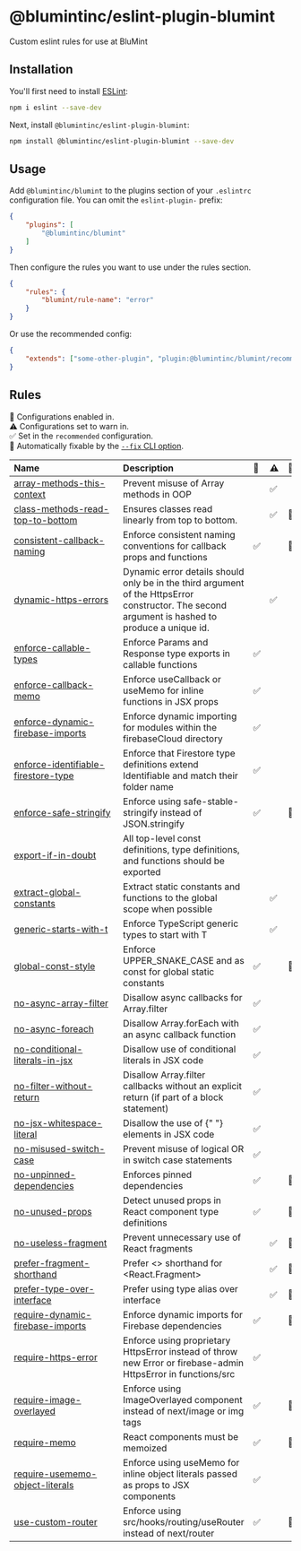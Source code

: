 # @blumintinc/eslint-plugin-blumint

Custom eslint rules for use at BluMint

## Installation

You'll first need to install [ESLint](https://eslint.org/):

```sh
npm i eslint --save-dev
```

Next, install `@blumintinc/eslint-plugin-blumint`:

```sh
npm install @blumintinc/eslint-plugin-blumint --save-dev
```

## Usage

Add `@blumintinc/blumint` to the plugins section of your `.eslintrc` configuration file. You can omit the `eslint-plugin-` prefix:

```json
{
    "plugins": [
        "@blumintinc/blumint"
    ]
}
```


Then configure the rules you want to use under the rules section.

```json
{
    "rules": {
        "blumint/rule-name": "error"
    }
}
```

Or use the recommended config:

```json
{
    "extends": ["some-other-plugin", "plugin:@blumintinc/blumint/recommended"]
}
```

## Rules

<!-- begin auto-generated rules list -->

💼 Configurations enabled in.\
⚠️ Configurations set to warn in.\
✅ Set in the `recommended` configuration.\
🔧 Automatically fixable by the [`--fix` CLI option](https://eslint.org/docs/user-guide/command-line-interface#--fix).

| Name                                                                                     | Description                                                                                                                                     | 💼 | ⚠️ | 🔧 |
| :--------------------------------------------------------------------------------------- | :---------------------------------------------------------------------------------------------------------------------------------------------- | :- | :- | :- |
| [array-methods-this-context](docs/rules/array-methods-this-context.md)                   | Prevent misuse of Array methods in OOP                                                                                                          |    | ✅  |    |
| [class-methods-read-top-to-bottom](docs/rules/class-methods-read-top-to-bottom.md)       | Ensures classes read linearly from top to bottom.                                                                                               |    | ✅  | 🔧 |
| [consistent-callback-naming](docs/rules/consistent-callback-naming.md)                   | Enforce consistent naming conventions for callback props and functions                                                                          | ✅  |    | 🔧 |
| [dynamic-https-errors](docs/rules/dynamic-https-errors.md)                               | Dynamic error details should only be in the third argument of the HttpsError constructor. The second argument is hashed to produce a unique id. |    | ✅  |    |
| [enforce-callable-types](docs/rules/enforce-callable-types.md)                           | Enforce Params and Response type exports in callable functions                                                                                  | ✅  |    |    |
| [enforce-callback-memo](docs/rules/enforce-callback-memo.md)                             | Enforce useCallback or useMemo for inline functions in JSX props                                                                                | ✅  |    |    |
| [enforce-dynamic-firebase-imports](docs/rules/enforce-dynamic-firebase-imports.md)       | Enforce dynamic importing for modules within the firebaseCloud directory                                                                        | ✅  |    |    |
| [enforce-identifiable-firestore-type](docs/rules/enforce-identifiable-firestore-type.md) | Enforce that Firestore type definitions extend Identifiable and match their folder name                                                         | ✅  |    |    |
| [enforce-safe-stringify](docs/rules/enforce-safe-stringify.md)                           | Enforce using safe-stable-stringify instead of JSON.stringify                                                                                   | ✅  |    | 🔧 |
| [export-if-in-doubt](docs/rules/export-if-in-doubt.md)                                   | All top-level const definitions, type definitions, and functions should be exported                                                             |    |    |    |
| [extract-global-constants](docs/rules/extract-global-constants.md)                       | Extract static constants and functions to the global scope when possible                                                                        |    | ✅  |    |
| [generic-starts-with-t](docs/rules/generic-starts-with-t.md)                             | Enforce TypeScript generic types to start with T                                                                                                |    | ✅  |    |
| [global-const-style](docs/rules/global-const-style.md)                                   | Enforce UPPER_SNAKE_CASE and as const for global static constants                                                                               | ✅  |    | 🔧 |
| [no-async-array-filter](docs/rules/no-async-array-filter.md)                             | Disallow async callbacks for Array.filter                                                                                                       | ✅  |    |    |
| [no-async-foreach](docs/rules/no-async-foreach.md)                                       | Disallow Array.forEach with an async callback function                                                                                          | ✅  |    |    |
| [no-conditional-literals-in-jsx](docs/rules/no-conditional-literals-in-jsx.md)           | Disallow use of conditional literals in JSX code                                                                                                | ✅  |    |    |
| [no-filter-without-return](docs/rules/no-filter-without-return.md)                       | Disallow Array.filter callbacks without an explicit return (if part of a block statement)                                                       | ✅  |    |    |
| [no-jsx-whitespace-literal](docs/rules/no-jsx-whitespace-literal.md)                     | Disallow the use of {" "} elements in JSX code                                                                                                  | ✅  |    |    |
| [no-misused-switch-case](docs/rules/no-misused-switch-case.md)                           | Prevent misuse of logical OR in switch case statements                                                                                          | ✅  |    |    |
| [no-unpinned-dependencies](docs/rules/no-unpinned-dependencies.md)                       | Enforces pinned dependencies                                                                                                                    | ✅  |    | 🔧 |
| [no-unused-props](docs/rules/no-unused-props.md)                                         | Detect unused props in React component type definitions                                                                                         | ✅  |    | 🔧 |
| [no-useless-fragment](docs/rules/no-useless-fragment.md)                                 | Prevent unnecessary use of React fragments                                                                                                      |    | ✅  | 🔧 |
| [prefer-fragment-shorthand](docs/rules/prefer-fragment-shorthand.md)                     | Prefer <> shorthand for <React.Fragment>                                                                                                        |    | ✅  | 🔧 |
| [prefer-type-over-interface](docs/rules/prefer-type-over-interface.md)                   | Prefer using type alias over interface                                                                                                          |    | ✅  | 🔧 |
| [require-dynamic-firebase-imports](docs/rules/require-dynamic-firebase-imports.md)       | Enforce dynamic imports for Firebase dependencies                                                                                               | ✅  |    | 🔧 |
| [require-https-error](docs/rules/require-https-error.md)                                 | Enforce using proprietary HttpsError instead of throw new Error or firebase-admin HttpsError in functions/src                                   | ✅  |    |    |
| [require-image-overlayed](docs/rules/require-image-overlayed.md)                         | Enforce using ImageOverlayed component instead of next/image or img tags                                                                        | ✅  |    | 🔧 |
| [require-memo](docs/rules/require-memo.md)                                               | React components must be memoized                                                                                                               | ✅  |    | 🔧 |
| [require-usememo-object-literals](docs/rules/require-usememo-object-literals.md)         | Enforce using useMemo for inline object literals passed as props to JSX components                                                              | ✅  |    |    |
| [use-custom-router](docs/rules/use-custom-router.md)                                     | Enforce using src/hooks/routing/useRouter instead of next/router                                                                                | ✅  |    | 🔧 |

<!-- end auto-generated rules list -->
